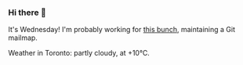 ### Hi there :wave:

It's Wednesday! I'm probably working for [this bunch](https://github.com/kohofinancial), maintaining a Git mailmap.

Weather in Toronto: partly cloudy, at +10°C.
